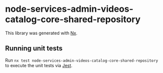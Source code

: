# node-services-admin-videos-catalog-core-shared-repository

This library was generated with [Nx](https://nx.dev).

## Running unit tests

Run `nx test node-services-admin-videos-catalog-core-shared-repository` to execute the unit tests via [Jest](https://jestjs.io).
